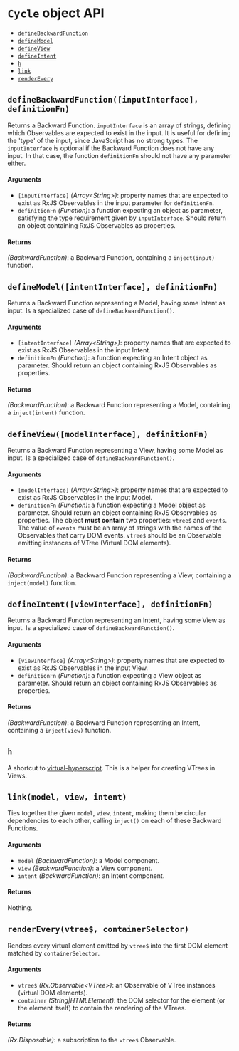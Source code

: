 # `Cycle` object API

- [`defineBackwardFunction`](#defineBackwardFunction)
- [`defineModel`](#defineModel)
- [`defineView`](#defineView)
- [`defineIntent`](#defineIntent)
- [`h`](#h)
- [`link`](#link)
- [`renderEvery`](#renderEvery)

## <a id="defineBackwardFunction"></a> `defineBackwardFunction([inputInterface], definitionFn)`

Returns a Backward Function. `inputInterface` is an array of strings, defining which
Observables are expected to exist in the input. It is useful for defining the 'type' of
the input, since JavaScript has no strong types. The `inputInterface` is optional if the
Backward Function does not have any input. In that case, the function `definitionFn`
should not have any parameter either.

#### Arguments

- `[inputInterface]` *(Array&lt;String&gt;)*: property names that are expected to exist as
  RxJS Observables in the input parameter for `definitionFn`.
- `definitionFn` *(Function)*: a function expecting an object as parameter, satisfying the
  type requirement given by `inputInterface`. Should return an object containing RxJS
  Observables as properties.

#### Returns

*(BackwardFunction)*: a Backward Function, containing a `inject(input)` function.

## <a id="defineModel"></a> `defineModel([intentInterface], definitionFn)`

Returns a Backward Function representing a Model, having some Intent as input. Is a
specialized case of `defineBackwardFunction()`.

#### Arguments

- `[intentInterface]` *(Array&lt;String&gt;)*: property names that are expected to exist as
  RxJS Observables in the input Intent.
- `definitionFn` *(Function)*: a function expecting an Intent object as parameter. Should
  return an object containing RxJS Observables as properties.

#### Returns

*(BackwardFunction)*: a Backward Function representing a Model, containing a
`inject(intent)` function.

## <a id="defineView"></a> `defineView([modelInterface], definitionFn)`

Returns a Backward Function representing a View, having some Model as input. Is a
specialized case of `defineBackwardFunction()`.

#### Arguments

- `[modelInterface]` *(Array&lt;String&gt;)*: property names that are expected to exist as
  RxJS Observables in the input Model.
- `definitionFn` *(Function)*: a function expecting a Model object as parameter. Should
  return an object containing RxJS Observables as properties. The object **must contain**
  two properties: `vtree$` and `events`. The value of `events` must be an array of strings
  with the names of the Observables that carry DOM events. `vtree$` should be an
  Observable emitting instances of VTree (Virtual DOM elements).

#### Returns

*(BackwardFunction)*: a Backward Function representing a View, containing a
`inject(model)` function.

## <a id="defineIntent"></a> `defineIntent([viewInterface], definitionFn)`

Returns a Backward Function representing an Intent, having some View as input. Is a
specialized case of `defineBackwardFunction()`.

#### Arguments

- `[viewInterface]` *(Array&lt;String&gt;)*: property names that are expected to exist as
  RxJS Observables in the input View.
- `definitionFn` *(Function)*: a function expecting a View object as parameter. Should
  return an object containing RxJS Observables as properties.

#### Returns

*(BackwardFunction)*: a Backward Function representing an Intent, containing a
`inject(view)` function.

## <a id="h"></a> `h`

A shortcut to [virtual-hyperscript](https://github.com/Raynos/virtual-hyperscript). This
is a helper for creating VTrees in Views.

## <a id="link"></a> `link(model, view, intent)`

Ties together the given `model`, `view`, `intent`, making them be circular dependencies to
each other, calling `inject()` on each of these Backward Functions.

#### Arguments

- `model` *(BackwardFunction)*: a Model component.
- `view` *(BackwardFunction)*: a View component.
- `intent` *(BackwardFunction)*: an Intent component.

#### Returns

Nothing.

## <a id="renderEvery"></a> `renderEvery(vtree$, containerSelector)`

Renders every virtual element emitted by `vtree$` into the first DOM element
matched by `containerSelector`.

#### Arguments

- `vtree$` *(Rx.Observable&lt;VTree&gt;)*: an Observable of VTree instances (virtual DOM
  elements).
- `container` *(String|HTMLElement)*: the DOM selector for the element (or the element
  itself) to contain the rendering of the VTrees.

#### Returns

*(Rx.Disposable)*: a subscription to the `vtree$` Observable.
